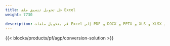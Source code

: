 ```yaml
---
title: حل تحويل تنسيق ملف Excel 
weight: 7730

description: قم بتحويل ملفات Excel إلى PDF و DOCX و PPTX و XLS و XLSX و XLSM و XLSB و ODS و CSV و TSV و HTML و JPG و BMP و PNG و SVG و TIFF و XPS و MHTML و Markdown.
---
```

{{< blocks/products/pf/agp/conversion-solution >}} 
